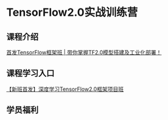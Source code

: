 # TensorFlow2.0实战训练营



## 课程介绍
[首发TensorFlow框架班 | 带你掌握TF2.0模型搭建及工业化部署！](https://mp.weixin.qq.com/s/o7zzej5KlhuDIaEADgOGyw)

## 课程学习入口
[【新班首发】深度学习TensorFlow2.0框架项目班](https://wx32e0ad0076a9091c.h5.xiaoe-tech.com/v1/course/column/p_5ea6cc694be35_obn2mhja?type=3)

## 学员福利

